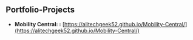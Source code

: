 ## Portfolio-Projects

* **Mobility Central: :** [https://alitechgeek52.github.io/Mobility-Central/](https://alitechgeek52.github.io/Mobility-Central/)
